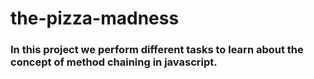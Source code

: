 # the-pizza-madness

### In this project we perform different tasks to learn about the concept of method chaining in javascript.